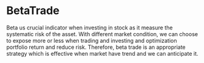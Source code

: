 # BetaTrade

Beta us crucial indicator when investing in stock as it measure the systematic risk of the asset. 
With different market condition, we can choose to expose more or less when trading and investing and optimization portfolio return and reduce risk.
Therefore, beta trade is an appropriate strategy which is effective when market have trend and we can anticipate it.
